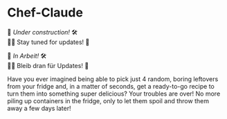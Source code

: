 # Chef-Claude
  
🚧 *Under construction!* 🛠️  
👷‍♀️ Stay tuned for updates! 🚀  

🚧 *In Arbeit!* 🛠️  
👷‍♂️ Bleib dran für Updates! 🚀  


Have you ever imagined being able to pick just 4 random, boring leftovers from your fridge and, in a matter of seconds, get a ready-to-go recipe to turn them into something super delicious? Your troubles are over! No more piling up containers in the fridge, only to let them spoil and throw them away a few days later!
